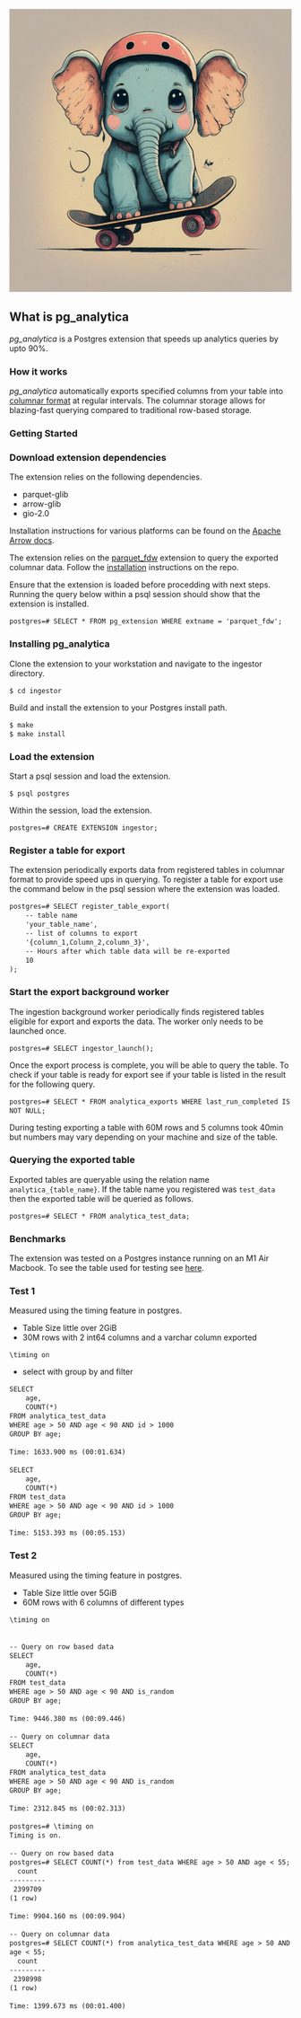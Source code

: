 ![pg_analytica Banner](images/pg_analytica.jpg)

## What is pg_analytica

*pg_analytica* is a Postgres extension that speeds up analytics queries by upto 90%. 

### How it works

*pg_analytica* automatically exports specified columns from your table into [columnar format](https://parquet.apache.org) at regular intervals. The columnar storage allows for blazing-fast querying compared to traditional row-based storage.

### Getting Started

### Download extension dependencies

The extension relies on the following dependencies.
 - parquet-glib
 - arrow-glib
 - gio-2.0

Installation instructions for various platforms can be found on the [Apache Arrow docs](https://arrow.apache.org/install/).

The extension relies on the [parquet_fdw](https://github.com/adjust/parquet_fdw) extension to query the exported columnar data. Follow the [installation](https://github.com/adjust/parquet_fdw?tab=readme-ov-file#installation) instructions on the repo.

Ensure that the extension is loaded before procedding with next steps.
Running the query below within a psql session should show that the extension is installed.

```
postgres=# SELECT * FROM pg_extension WHERE extname = 'parquet_fdw';
```


### Installing pg_analytica

Clone the extension to your workstation and navigate to the ingestor directory.

```
$ cd ingestor
```

Build and install the extension to your Postgres install path.

```
$ make
$ make install
```

### Load the extension

Start a psql session and load the extension.
```
$ psql postgres
```

Within the session, load the extension.
```
postgres=# CREATE EXTENSION ingestor;
```

### Register a table for export

The extension periodically exports data from registered tables in columnar format to
provide speed ups in querying. To register a table for export use the command below
in the psql session where the extension was loaded.

```
postgres=# SELECT register_table_export(
    -- table name
    'your_table_name', 
    -- list of columns to export
    '{column_1,Column_2,column_3}',
    -- Hours after which table data will be re-exported
    10
);
```

### Start the export background worker

The ingestion background worker periodically finds registered tables eligible
for export and exports the data. The worker only needs to be launched once.

```
postgres=# SELECT ingestor_launch();
```

Once the export process is complete, you will be able to query the table.
To check if your table is ready for export see if your table is listed in the result
for the following query.

```
postgres=# SELECT * FROM analytica_exports WHERE last_run_completed IS NOT NULL;
```

During testing exporting a table with 60M rows and 5 columns took 40min but numbers may vary depending on your machine and size of the table.

### Querying the exported table

Exported tables are queryable using the relation name `analytica_{table_name}`.
If the table name you registered was `test_data` then the exported table will be queried as follows.
```
postgres=# SELECT * FROM analytica_test_data;
```

### Benchmarks

The extension was tested on a Postgres instance running on an M1 Air Macbook. To see the table used for testing see [here](./ingestor/generate_test_data.sql).


### Test 1

Measured using the timing feature in postgres.
 - Table Size little over 2GiB
 - 30M rows with 2 int64 columns and a varchar column exported

```
\timing on
```

 - select with group by and filter
```
SELECT 
    age,
    COUNT(*) 
FROM analytica_test_data
WHERE age > 50 AND age < 90 AND id > 1000
GROUP BY age;

Time: 1633.900 ms (00:01.634)

SELECT 
    age,
    COUNT(*) 
FROM test_data
WHERE age > 50 AND age < 90 AND id > 1000
GROUP BY age;

Time: 5153.393 ms (00:05.153)
```

### Test 2

Measured using the timing feature in postgres.
 - Table Size little over 5GiB
 - 60M rows with 6 columns of different types
 
```
\timing on


-- Query on row based data
SELECT 
    age,
    COUNT(*) 
FROM test_data
WHERE age > 50 AND age < 90 AND is_random
GROUP BY age;

Time: 9446.380 ms (00:09.446)

-- Query on columnar data
SELECT 
    age,
    COUNT(*) 
FROM analytica_test_data
WHERE age > 50 AND age < 90 AND is_random
GROUP BY age;

Time: 2312.845 ms (00:02.313)

postgres=# \timing on
Timing is on.

-- Query on row based data
postgres=# SELECT COUNT(*) from test_data WHERE age > 50 AND age < 55;
  count  
---------
 2399709
(1 row)

Time: 9904.160 ms (00:09.904)

-- Query on columnar data
postgres=# SELECT COUNT(*) from analytica_test_data WHERE age > 50 AND age < 55;
  count  
---------
 2398998
(1 row)

Time: 1399.673 ms (00:01.400)
```